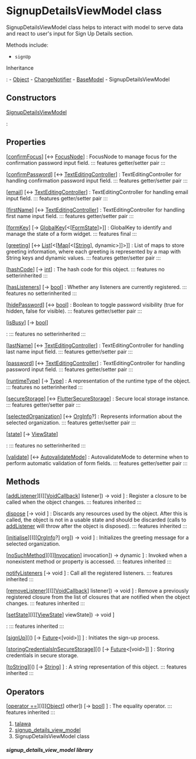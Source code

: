 
<div>

# SignupDetailsViewModel class

</div>


SignupDetailsViewModel class helps to interact with model to serve data
and react to user\'s input for Sign Up Details section.

Methods include:

-   `signUp`




Inheritance

:   -   [Object](https://api.flutter.dev/flutter/dart-core/Object-class.html)
    -   [ChangeNotifier](https://api.flutter.dev/flutter/foundation/ChangeNotifier-class.html)
    -   [BaseModel](../view_model_base_view_model/BaseModel-class.md)
    -   SignupDetailsViewModel



## Constructors

[SignupDetailsViewModel](../view_model_pre_auth_view_models_signup_details_view_model/SignupDetailsViewModel/SignupDetailsViewModel.md)

:   



## Properties

[[confirmFocus](../view_model_pre_auth_view_models_signup_details_view_model/SignupDetailsViewModel/confirmFocus.md)] [↔ [FocusNode](https://api.flutter.dev/flutter/widgets/FocusNode-class.html)]
:   FocusNode to manage focus for the confirmation password input field.
    ::: features
    getter/setter pair
    :::

[[confirmPassword](../view_model_pre_auth_view_models_signup_details_view_model/SignupDetailsViewModel/confirmPassword.md)] [↔ [TextEditingController](https://api.flutter.dev/flutter/widgets/TextEditingController-class.html)]
:   TextEditingController for handling confirmation password input
    field.
    ::: features
    getter/setter pair
    :::

[[email](../view_model_pre_auth_view_models_signup_details_view_model/SignupDetailsViewModel/email.md)] [↔ [TextEditingController](https://api.flutter.dev/flutter/widgets/TextEditingController-class.html)]
:   TextEditingController for handling email input field.
    ::: features
    getter/setter pair
    :::

[[firstName](../view_model_pre_auth_view_models_signup_details_view_model/SignupDetailsViewModel/firstName.md)] [↔ [TextEditingController](https://api.flutter.dev/flutter/widgets/TextEditingController-class.html)]
:   TextEditingController for handling first name input field.
    ::: features
    getter/setter pair
    :::

[[formKey](../view_model_pre_auth_view_models_signup_details_view_model/SignupDetailsViewModel/formKey.md)] [→ [GlobalKey](https://api.flutter.dev/flutter/widgets/GlobalKey-class.html)[\<[[FormState](https://api.flutter.dev/flutter/widgets/FormState-class.html)]\>]]
:   GlobalKey to identify and manage the state of a form widget.
    ::: features
    final
    :::

[[greeting](../view_model_pre_auth_view_models_signup_details_view_model/SignupDetailsViewModel/greeting.md)] [↔ [List](https://api.flutter.dev/flutter/dart-core/List-class.html)[\<[[Map](https://api.flutter.dev/flutter/dart-core/Map-class.html)[\<[[String](https://api.flutter.dev/flutter/dart-core/String-class.html)], dynamic\>]]\>]]
:   List of maps to store greeting information, where each greeting is
    represented by a map with String keys and dynamic values.
    ::: features
    getter/setter pair
    :::

[[hashCode](https://api.flutter.dev/flutter/dart-core/Object/hashCode.html)] [→ [int](https://api.flutter.dev/flutter/dart-core/int-class.html)]
:   The hash code for this object.
    ::: features
    no setterinherited
    :::

[[hasListeners](https://api.flutter.dev/flutter/foundation/ChangeNotifier/hasListeners.html)] [→ [bool](https://api.flutter.dev/flutter/dart-core/bool-class.html)]
:   Whether any listeners are currently registered.
    ::: features
    no setterinherited
    :::

[[hidePassword](../view_model_pre_auth_view_models_signup_details_view_model/SignupDetailsViewModel/hidePassword.md)] [↔ [bool](https://api.flutter.dev/flutter/dart-core/bool-class.html)]
:   Boolean to toggle password visibility (true for hidden, false for
    visible).
    ::: features
    getter/setter pair
    :::

[[isBusy](../view_model_base_view_model/BaseModel/isBusy.md)] [→ [bool](https://api.flutter.dev/flutter/dart-core/bool-class.html)]

:   ::: features
    no setterinherited
    :::

[[lastName](../view_model_pre_auth_view_models_signup_details_view_model/SignupDetailsViewModel/lastName.md)] [↔ [TextEditingController](https://api.flutter.dev/flutter/widgets/TextEditingController-class.html)]
:   TextEditingController for handling last name input field.
    ::: features
    getter/setter pair
    :::

[[password](../view_model_pre_auth_view_models_signup_details_view_model/SignupDetailsViewModel/password.md)] [↔ [TextEditingController](https://api.flutter.dev/flutter/widgets/TextEditingController-class.html)]
:   TextEditingController for handling password input field.
    ::: features
    getter/setter pair
    :::

[[runtimeType](https://api.flutter.dev/flutter/dart-core/Object/runtimeType.html)] [→ [Type](https://api.flutter.dev/flutter/dart-core/Type-class.html)]
:   A representation of the runtime type of the object.
    ::: features
    no setterinherited
    :::

[[secureStorage](../view_model_pre_auth_view_models_signup_details_view_model/SignupDetailsViewModel/secureStorage.md)] [↔ [FlutterSecureStorage](https://pub.dev/documentation/flutter_secure_storage/9.2.4/flutter_secure_storage/FlutterSecureStorage-class.html)]
:   Secure local storage instance.
    ::: features
    getter/setter pair
    :::

[[selectedOrganization](../view_model_pre_auth_view_models_signup_details_view_model/SignupDetailsViewModel/selectedOrganization.md)] [↔ [OrgInfo](../models_organization_org_info/OrgInfo-class.md)?]
:   Represents information about the selected organization.
    ::: features
    getter/setter pair
    :::

[[state](../view_model_base_view_model/BaseModel/state.md)] [→ [ViewState](../enums_enums/ViewState.md)]

:   ::: features
    no setterinherited
    :::

[[validate](../view_model_pre_auth_view_models_signup_details_view_model/SignupDetailsViewModel/validate.md)] [↔ [AutovalidateMode](https://api.flutter.dev/flutter/widgets/AutovalidateMode.html)]
:   AutovalidateMode to determine when to perform automatic validation
    of form fields.
    ::: features
    getter/setter pair
    :::



## Methods

[[addListener](https://api.flutter.dev/flutter/foundation/ChangeNotifier/addListener.html)][([[[VoidCallback](https://api.flutter.dev/flutter/dart-ui/VoidCallback.md)] listener]) → void ]
:   Register a closure to be called when the object changes.
    ::: features
    inherited
    :::

[dispose](https://api.flutter.dev/flutter/foundation/ChangeNotifier/dispose.html) [→ void ]
:   Discards any resources used by the object. After this is called, the
    object is not in a usable state and should be discarded (calls to
    [addListener](https://api.flutter.dev/flutter/foundation/ChangeNotifier/addListener.md)
    will throw after the object is disposed).
    ::: features
    inherited
    :::

[[initialise](../view_model_pre_auth_view_models_signup_details_view_model/SignupDetailsViewModel/initialise.md)][([[[OrgInfo](../models_organization_org_info/OrgInfo-class.md)?] org]) → void ]
:   Initializes the greeting message for a selected organization.

[[noSuchMethod](https://api.flutter.dev/flutter/dart-core/Object/noSuchMethod.html)][([[[Invocation](https://api.flutter.dev/flutter/dart-core/Invocation-class.md)] invocation]) → dynamic ]
:   Invoked when a nonexistent method or property is accessed.
    ::: features
    inherited
    :::

[notifyListeners](https://api.flutter.dev/flutter/foundation/ChangeNotifier/notifyListeners.html) [→ void ]
:   Call all the registered listeners.
    ::: features
    inherited
    :::

[[removeListener](https://api.flutter.dev/flutter/foundation/ChangeNotifier/removeListener.html)][([[[VoidCallback](https://api.flutter.dev/flutter/dart-ui/VoidCallback.md)] listener]) → void ]
:   Remove a previously registered closure from the list of closures
    that are notified when the object changes.
    ::: features
    inherited
    :::

[[setState](../view_model_base_view_model/BaseModel/setState.md)][([[[ViewState](../enums_enums/ViewState.md)] viewState]) → void ]

:   ::: features
    inherited
    :::

[[signUp](../view_model_pre_auth_view_models_signup_details_view_model/SignupDetailsViewModel/signUp.md)][() [→ [Future](https://api.flutter.dev/flutter/dart-core/Future-class.html)\<[void\>]] ]
:   Initiates the sign-up process.

[[storingCredentialsInSecureStorage](../view_model_pre_auth_view_models_signup_details_view_model/SignupDetailsViewModel/storingCredentialsInSecureStorage.md)][() [→ [Future](https://api.flutter.dev/flutter/dart-core/Future-class.html)\<[void\>]] ]
:   Storing credentials in secure storage.

[[toString](https://api.flutter.dev/flutter/dart-core/Object/toString.html)][() [→ [String](https://api.flutter.dev/flutter/dart-core/String-class.html)] ]
:   A string representation of this object.
    ::: features
    inherited
    :::



## Operators

[[operator ==](https://api.flutter.dev/flutter/dart-core/Object/operator_equals.html)][([[[Object](https://api.flutter.dev/flutter/dart-core/Object-class.md)] other]) [→ [bool](https://api.flutter.dev/flutter/dart-core/bool-class.html)] ]
:   The equality operator.
    ::: features
    inherited
    :::







1.  [talawa](../index.md)
2.  [signup_details_view_model](../view_model_pre_auth_view_models_signup_details_view_model/)
3.  SignupDetailsViewModel class

##### signup_details_view_model library







